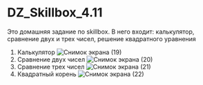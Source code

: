 # DZ_Skillbox_4.11
Это домашняя задание по skillbox. В него входит: калькулятор, сравнение двух и трех чисел, решение квадратного уравнения
1. Калькулятор
![Снимок экрана (19)](https://user-images.githubusercontent.com/37297335/121980390-8418be00-cd94-11eb-8898-c935e987b76d.png)
2. Сравнение двух чисел
![Снимок экрана (20)](https://user-images.githubusercontent.com/37297335/121980562-d1952b00-cd94-11eb-9678-a20fbff03a26.png)
3. Сравнение трех чисел
![Снимок экрана (21)](https://user-images.githubusercontent.com/37297335/121980589-dce85680-cd94-11eb-903d-4b766e86b13e.png)
4. Квадратный корень
![Снимок экрана (22)](https://user-images.githubusercontent.com/37297335/121980605-e5409180-cd94-11eb-87b6-ef012fa64675.png)


